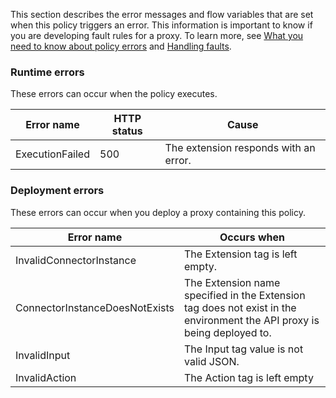 This section describes the error messages and flow variables that are set when this policy triggers an error. This information is important to know if you are developing fault rules for a proxy. To learn more, see [What you need to know about policy errors](https://docs.apigee.com/api-platform/fundamentals/what-you-need-know-about-policy-errors) and [Handling faults](https://docs.apigee.com/api-platform/fundamentals/fault-handling).

### Runtime errors

These errors can occur when the policy executes.

Error name | HTTP status | Cause
---------- | ----------- | -----
ExecutionFailed | 500 | The extension responds with an error.

### Deployment errors

These errors can occur when you deploy a proxy containing this policy.

Error name | Occurs when
---------- | -----------
InvalidConnectorInstance | The Extension tag is left empty.
ConnectorInstanceDoesNotExists | The Extension name specified in the Extension tag does not exist in the environment the API proxy is being deployed to.
InvalidInput | The Input tag value is not valid JSON.
InvalidAction | The Action tag is left empty
